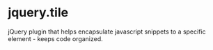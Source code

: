 jquery.tile
===========

jQuery plugin that helps encapsulate javascript snippets to a specific element - keeps code organized.